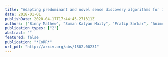 ```yaml
---
title: "Adapting predominant and novel sense discovery algorithms for identifying corpus-specific sense differences"
date: 2018-01-01
publishDate: 2020-04-17T17:44:45.271311Z
authors: ["Binny Mathew", "Suman Kalyan Maity", "Pratip Sarkar", "Animesh Mukherjee", "Pawan Goyal"]
publication_types: ["2"]
abstract: ""
featured: false
publication: "*CoRR*"
url_pdf: "http://arxiv.org/abs/1802.00231"
---
```


